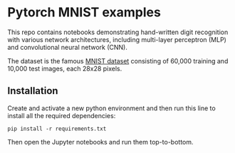 # Pytorch MNIST examples

This repo contains notebooks demonstrating hand-written digit recognition with various network architectures, including multi-layer perceptron (MLP) and convolutional neural network (CNN).

The dataset is the famous [MNIST dataset](https://yann.lecun.com/exdb/mnist/) consisting of 60,000 training and 10,000 test images, each 28x28 pixels.

## Installation

Create and activate a new python environment and then run this line to install all the required dependencies:
```
pip install -r requirements.txt
```

Then open the Jupyter notebooks and run them top-to-bottom.